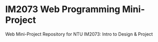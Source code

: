 # IM2073 Web Programming Mini-Project
Web Mini-Project Repository for NTU IM2073: Intro to Design &amp; Project
